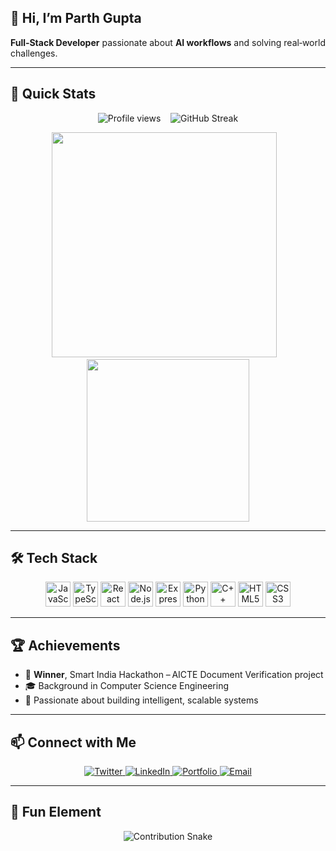 <p align="center">
  <h2>👋 Hi, I’m Parth Gupta</h2>
  <p><strong>Full‑Stack Developer</strong> passionate about <strong>AI workflows</strong> and solving real‑world challenges.</p>
</p>

---

## 🚀 Quick Stats
<p align="center">
  <img src="https://komarev.com/ghpvc/?username=theparthgupta&color=blue" alt="Profile views" />
  &nbsp;&nbsp;
  <img src="https://github-readme-streak-stats.herokuapp.com/?user=theparthgupta&theme=dark&hide_border=true" alt="GitHub Streak" />
</p>

<div align="center">
  <img src="https://github-readme-stats.vercel.app/api?username=theparthgupta&show_icons=true&theme=dark&count_private=true" width="360" />
  &nbsp;&nbsp;
  <img src="https://github-readme-stats.vercel.app/api/top-langs/?username=theparthgupta&layout=compact&theme=dark" width="260" />
</div>

---

## 🛠️ Tech Stack

<div align="center">
  <img src="https://cdn.jsdelivr.net/gh/devicons/devicon/icons/javascript/javascript-original.svg" height="40" alt="JavaScript" />
  <img src="https://cdn.jsdelivr.net/gh/devicons/devicon/icons/typescript/typescript-original.svg" height="40" alt="TypeScript" />
  <img src="https://cdn.jsdelivr.net/gh/devicons/devicon/icons/react/react-original.svg" height="40" alt="React" />
  <img src="https://cdn.jsdelivr.net/gh/devicons/devicon/icons/nodejs/nodejs-original.svg" height="40" alt="Node.js" />
  <img src="https://cdn.jsdelivr.net/gh/devicons/devicon/icons/express/express-original.svg" height="40" alt="Express" />
  <img src="https://cdn.jsdelivr.net/gh/devicons/devicon/icons/python/python-original.svg" height="40" alt="Python" />
  <img src="https://cdn.jsdelivr.net/gh/devicons/devicon/icons/cplusplus/cplusplus-original.svg" height="40" alt="C++" />
  <img src="https://cdn.jsdelivr.net/gh/devicons/devicon/icons/html5/html5-original.svg" height="40" alt="HTML5" />
  <img src="https://cdn.jsdelivr.net/gh/devicons/devicon/icons/css3/css3-original.svg" height="40" alt="CSS3" />
</div>

---

## 🏆 Achievements
- 🥇 **Winner**, Smart India Hackathon  – AICTE Document Verification project  
- 🎓 Background in Computer Science Engineering  
- 🤖 Passionate about building intelligent, scalable systems  

---

## 📫 Connect with Me
<p align="center">
  <a href="https://x.com/the_parthgupta" target="_blank">  
    <img src="https://img.shields.io/badge/Twitter-1DA1F2?style=for-the-badge&logo=twitter&logoColor=white" alt="Twitter" />  
  </a>
  <a href="https://www.linkedin.com/in/parth-gupta07" target="_blank">  
    <img src="https://img.shields.io/badge/LinkedIn-0077B5?style=for-the-badge&logo=linkedin&logoColor=white" alt="LinkedIn" />  
  </a>
  <a href="https://parthgupta07.vercel.app/" target="_blank">  
    <img src="https://img.shields.io/badge/Portfolio-FF4081?style=for-the-badge&logo=vercel&logoColor=white" alt="Portfolio" />  
  </a>
  <a href="mailto:contact@parthgupta.dev">  
    <img src="https://img.shields.io/badge/Email-D14836?style=for-the-badge&logo=gmail&logoColor=white" alt="Email" />  
  </a>
</p>

---

## 🎉 Fun Element

<div align="center">
  <img src="https://raw.githubusercontent.com/theparthgupta/theparthgupta/output/github-contribution-grid-snake.svg" alt="Contribution Snake" />
</div>
